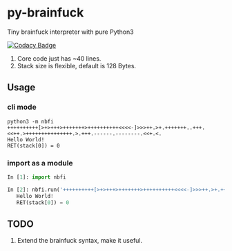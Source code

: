 # py-brainfuck
Tiny brainfuck interpreter with pure Python3

[![Codacy Badge](https://app.codacy.com/project/badge/Grade/5c06098a2ab540a5979b8d743f5d97c9)](https://app.codacy.com/gh/Bestoa/py-brainfuck/dashboard?utm_source=gh&utm_medium=referral&utm_content=&utm_campaign=Badge_grade)

1. Core code just has ~40 lines.
2. Stack size is flexible, default is 128 Bytes.

## Usage

### cli mode
```shell
python3 -m nbfi
++++++++++[>+>+++>+++++++>++++++++++<<<<-]>>>++.>+.+++++++..+++.<<++.>+++++++++++++++.>.+++.------.--------.<<+.<.
Hello World!
RET(stack[0]) = 0
```
### import as a module
```python
In [1]: import nbfi

In [2]: nbfi.run('++++++++++[>+>+++>+++++++>++++++++++<<<<-]>>>++.>+.+++++++..+++.<<++.>+++++++++++++++.>.+++.------.--------.<<+.<.')
   Hello World!
   RET(stack[0]) = 0
```

## TODO
1. Extend the brainfuck syntax, make it useful.
